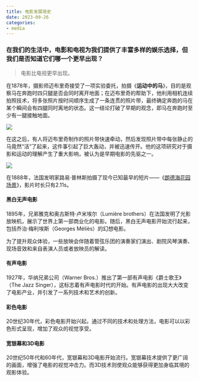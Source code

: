 ```yaml
---
title: 电影发展简史
date: 2023-09-26
categories:
- media
---
```


### 在我们的生活中，电影和电视为我们提供了丰富多样的娱乐选择，但我们是否知道它们哪一个更早出现？

> 电影比电视更早出现。

在1878年，摄影师迈布里奇接受了一项实验委托，拍摄《**运动中的马**》，目的是观察马在奔跑时四只腿是否会同时离开地面；在迈布里奇的帮助下，他利用相机连续拍照技术，将多张照片按时间顺序生成了一条连贯的照片带，最终确定奔跑的马在某个瞬间会有四腿同时离地的状态。这一结论打破了早期的观念，即马在奔跑时至少有一腿接触地面。

![](/images/The_Horse_in_Motion.jpeg)

在这之后，有人将迈布里奇制作的照片带快速牵动，然后发现照片带中每张静止的马竟然“活”了起来，这件事引起了巨大轰动，并被迅速传开。他的这项研究对于摄影和运动的理解产生了重大影响，被认为是早期电影的先驱之一。

![](/images/The_Horse_in_Motion.gif)



在1888年，法国发明家路易·普林斯拍摄了现今已知最早的短片——《[朗德海花园场景](https://www.youtube.com/watch?v=F1i40rnpOsA)》，影片时长只有2.11s。



#### 黑白无声电影

1895年，兄弟雅克和奥古斯特·卢米埃尔（Lumière brothers）在法国发明了光影放映机，展示了世界上第一部商业化的电影。随后，黑白无声电影开始流行起来，包括乔治·梅利埃斯（Georges Méliès）的幻想电影。

为了提升观众体验，一些放映会伴随着管弦乐团的演奏家们演出、剧院风琴演奏、现场音效和来自表演人员或者放映员的解读。



#### 有声电影

1927年，华纳兄弟公司（Warner Bros.）推出了第一部有声电影《爵士歌王》（The Jazz Singer），这标志着有声电影时代的开始。有声电影的出现大大改变了电影产业，并引发了一系列技术和艺术的创新。



#### 彩色电影

20世纪30年代，彩色电影开始兴起。通过不同的技术和处理方法，电影可以以彩色形式呈现，增加了观众的视觉享受。



#### 宽银幕和3D电影

20世纪50年代和60年代，宽银幕和3D电影开始流行。宽银幕技术提供了更广阔的画面，增强了电影的视觉冲击力。而3D技术则使观众能够获得更加身临其境的观影体验。

